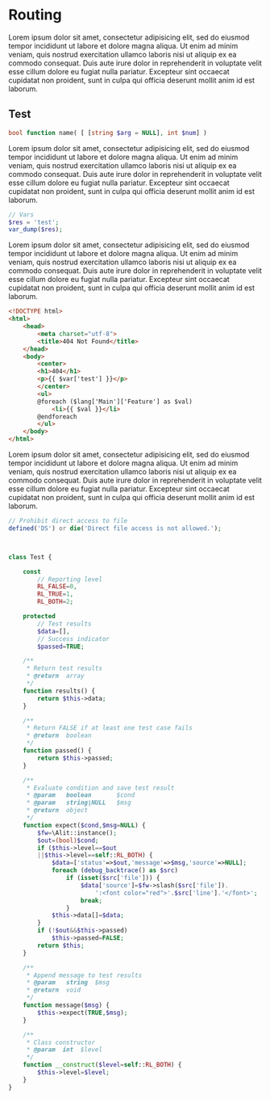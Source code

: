 # Routing

Lorem ipsum dolor sit amet, consectetur adipisicing elit, sed do eiusmod
tempor incididunt ut labore et dolore magna aliqua. Ut enim ad minim veniam,
quis nostrud exercitation ullamco laboris nisi ut aliquip ex ea commodo
consequat. Duis aute irure dolor in reprehenderit in voluptate velit esse
cillum dolore eu fugiat nulla pariatur. Excepteur sint occaecat cupidatat non
proident, sunt in culpa qui officia deserunt mollit anim id est laborum.

## Test
```php
bool function name( [ [string $arg = NULL], int $num] )
```

Lorem ipsum dolor sit amet, consectetur adipisicing elit, sed do eiusmod
tempor incididunt ut labore et dolore magna aliqua. Ut enim ad minim veniam,
quis nostrud exercitation ullamco laboris nisi ut aliquip ex ea commodo
consequat. Duis aute irure dolor in reprehenderit in voluptate velit esse
cillum dolore eu fugiat nulla pariatur. Excepteur sint occaecat cupidatat non
proident, sunt in culpa qui officia deserunt mollit anim id est laborum.

```php
// Vars
$res = 'test';
var_dump($res);
```
Lorem ipsum dolor sit amet, consectetur adipisicing elit, sed do eiusmod
tempor incididunt ut labore et dolore magna aliqua. Ut enim ad minim veniam,
quis nostrud exercitation ullamco laboris nisi ut aliquip ex ea commodo
consequat. Duis aute irure dolor in reprehenderit in voluptate velit esse
cillum dolore eu fugiat nulla pariatur. Excepteur sint occaecat cupidatat non
proident, sunt in culpa qui officia deserunt mollit anim id est laborum.
```html
<!DOCTYPE html>
<html>
	<head>
		<meta charset="utf-8">
		<title>404 Not Found</title>
	</head>
	<body>
		<center>
		<h1>404</h1>
		<p>{{ $var['test'] }}</p>
		</center>
		<ul>
		@foreach ($lang['Main']['Feature'] as $val)
			<li>{{ $val }}</li>
		@endforeach
		</ul>
	</body>
</html>
```

Lorem ipsum dolor sit amet, consectetur adipisicing elit, sed do eiusmod
tempor incididunt ut labore et dolore magna aliqua. Ut enim ad minim veniam,
quis nostrud exercitation ullamco laboris nisi ut aliquip ex ea commodo
consequat. Duis aute irure dolor in reprehenderit in voluptate velit esse
cillum dolore eu fugiat nulla pariatur. Excepteur sint occaecat cupidatat non
proident, sunt in culpa qui officia deserunt mollit anim id est laborum.
```php
// Prohibit direct access to file
defined('DS') or die('Direct file access is not allowed.');



class Test {

	const
		// Reporting level
		RL_FALSE=0,
		RL_TRUE=1,
		RL_BOTH=2;

	protected
		// Test results
		$data=[],
		// Success indicator
		$passed=TRUE;

	/**
	 * Return test results
	 * @return  array
	 */
	function results() {
		return $this->data;
	}

	/**
	 * Return FALSE if at least one test case fails
	 * @return  boolean
	 */
	function passed() {
		return $this->passed;
	}

	/**
	 * Evaluate condition and save test result
	 * @param   boolean       $cond
	 * @param   string|NULL   $msg
	 * @return  object
	 */
	function expect($cond,$msg=NULL) {
		$fw=\Alit::instance();
		$out=(bool)$cond;
		if ($this->level==$out
        ||$this->level==self::RL_BOTH) {
			$data=['status'=>$out,'message'=>$msg,'source'=>NULL];
			foreach (debug_backtrace() as $src)
				if (isset($src['file'])) {
					$data['source']=$fw->slash($src['file']).
						':<font color="red">'.$src['line'].'</font>';
					break;
				}
			$this->data[]=$data;
		}
		if (!$out&&$this->passed)
			$this->passed=FALSE;
		return $this;
	}

	/**
	 * Append message to test results
	 * @param   string  $msg
	 * @return  void
	 */
	function message($msg) {
		$this->expect(TRUE,$msg);
	}

	/**
	 * Class constructor
	 * @param  int  $level
	 */
	function __construct($level=self::RL_BOTH) {
		$this->level=$level;
	}
}
```